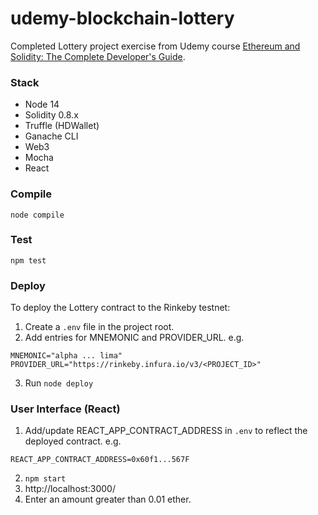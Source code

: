 # udemy-blockchain-lottery

Completed Lottery project exercise from Udemy course [Ethereum and Solidity: The Complete Developer's Guide](https://www.udemy.com/course/ethereum-and-solidity-the-complete-developers-guide/).

### Stack
* Node 14
* Solidity 0.8.x
* Truffle (HDWallet)
* Ganache CLI
* Web3
* Mocha
* React

### Compile
`node compile`

### Test
`npm test`

### Deploy

To deploy the Lottery contract to the Rinkeby testnet:
1. Create a `.env` file in the project root.
2. Add entries for MNEMONIC and PROVIDER_URL. e.g. 
```
MNEMONIC="alpha ... lima"
PROVIDER_URL="https://rinkeby.infura.io/v3/<PROJECT_ID>"
```
3. Run `node deploy`

### User Interface (React)

1. Add/update REACT_APP_CONTRACT_ADDRESS in `.env` to reflect the deployed contract. e.g.
```
REACT_APP_CONTRACT_ADDRESS=0x60f1...567F
```
2. `npm start`
3. http://localhost:3000/
4. Enter an amount greater than 0.01 ether.
